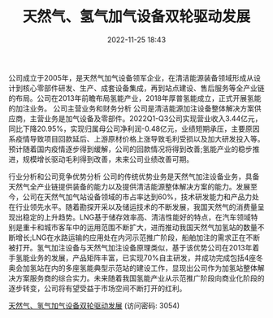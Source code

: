 ﻿---
title: 天然气、氢气加气设备双轮驱动发展
date: 2022-11-25 18:43
tags:
- 厚普股份
updated: 1970-01-01 08:00:00
---

公司成立于2005年，是天然气加气设备领军企业，在清洁能源装备领域形成从设计到核心零部件研发、生产、成套设备集成，再到站点建设、售后服务等全产业链的布局。公司在2013年前瞻布局氢能产业，2018年厚普氢能成立，正式开展氢能的加注业务。
公司主营业务和财务分析
公司是清洁能源加注设备整体解决方案供应商，主营业务是加气设备及零部件。2022Q1-Q3公司实现营业收入3.44亿元，同比下降20.95%，实现归属母公司净利润-0.48亿元，业绩短期承压，主要原因系疫情导致项目回款延后、上游原材价格上涨导致毛利受损以及加大研发投入等。预计随着国内疫情逐步得到缓解，公司的回款情况将得到改善;氢能产业的稳步推进，规模增长驱动毛利得到改善，未来公司业绩改善可期。
<!-- more -->
行业分析和公司竞争优势分析
公司的传统优势业务是天然气加注设备业务，具备天然气全产业链提供装备的能力以及提供清洁能源整体解决方案的能力。发展至今，公司在天然气加气站设备领域的市占率达到60%，技术研发能力和产品力处在行业领先水平。随着勘探开采以及储运技术的不断发展，我国天然气的消费量呈现出稳定的上升趋势。LNG基于储存效率高、清洁性能好的特点，在汽车领域特别是重卡和城市客车中的运用范围不断扩大，进而推动我国天然气加氢站的数量不断增长;LNG在水路运输的应用处在内河示范推广阶段，船舶加注的需求正在不断被打开。氢气加注设备与天然气加注设备原理类似，基于该优势公司在2013年着手氢能业务的发展，产品矩阵丰富，已实现70%自主研发，并成功完成包括4座冬奥会加氢站在内的多座氢能典型示范站的建设工作，显现出公司作为加氢站整体解决方案服务商的综合实力。未来随着我国氢能产业从示范推广阶段向商业化阶段的逐步转变，公司将有望受益于市场空间不断打开的红利。

[天然气、氢气加气设备双轮驱动发展](https://url12.ctfile.com/f/3948612-733911821-552ca4?p=3054)
(访问密码: 3054)


